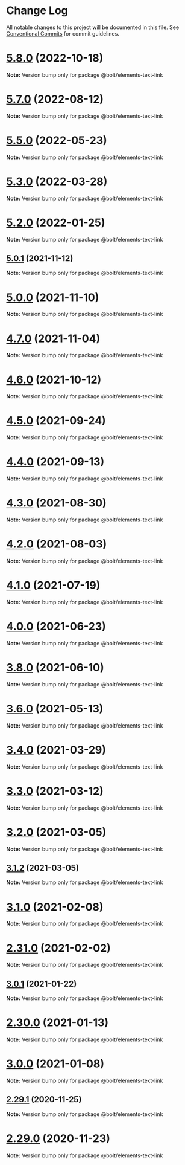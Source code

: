 # Change Log

All notable changes to this project will be documented in this file.
See [Conventional Commits](https://conventionalcommits.org) for commit guidelines.

# [5.8.0](https://github.com/bolt-design-system/bolt/tree/master/packages/elements/bolt-text-link/compare/v5.7.5...v5.8.0) (2022-10-18)

**Note:** Version bump only for package @bolt/elements-text-link





# [5.7.0](https://github.com/bolt-design-system/bolt/tree/master/packages/elements/bolt-text-link/compare/v5.6.0...v5.7.0) (2022-08-12)

**Note:** Version bump only for package @bolt/elements-text-link





# [5.5.0](https://github.com/bolt-design-system/bolt/tree/master/packages/elements/bolt-text-link/compare/v5.4.0...v5.5.0) (2022-05-23)

**Note:** Version bump only for package @bolt/elements-text-link





# [5.3.0](https://github.com/bolt-design-system/bolt/tree/master/packages/elements/bolt-text-link/compare/v5.2.4...v5.3.0) (2022-03-28)

**Note:** Version bump only for package @bolt/elements-text-link





# [5.2.0](https://github.com/bolt-design-system/bolt/tree/master/packages/elements/bolt-text-link/compare/v5.1.1...v5.2.0) (2022-01-25)

**Note:** Version bump only for package @bolt/elements-text-link





## [5.0.1](https://github.com/bolt-design-system/bolt/tree/master/packages/elements/bolt-text-link/compare/v5.0.0...v5.0.1) (2021-11-12)

**Note:** Version bump only for package @bolt/elements-text-link





# [5.0.0](https://github.com/bolt-design-system/bolt/tree/master/packages/elements/bolt-text-link/compare/v4.7.0...v5.0.0) (2021-11-10)

**Note:** Version bump only for package @bolt/elements-text-link





# [4.7.0](https://github.com/bolt-design-system/bolt/tree/master/packages/elements/bolt-text-link/compare/v4.6.2...v4.7.0) (2021-11-04)

**Note:** Version bump only for package @bolt/elements-text-link





# [4.6.0](https://github.com/bolt-design-system/bolt/tree/master/packages/elements/bolt-text-link/compare/v4.5.1...v4.6.0) (2021-10-12)

**Note:** Version bump only for package @bolt/elements-text-link





# [4.5.0](https://github.com/bolt-design-system/bolt/tree/master/packages/elements/bolt-text-link/compare/v4.4.0...v4.5.0) (2021-09-24)

**Note:** Version bump only for package @bolt/elements-text-link





# [4.4.0](https://github.com/bolt-design-system/bolt/tree/master/packages/elements/bolt-text-link/compare/v4.3.0...v4.4.0) (2021-09-13)

**Note:** Version bump only for package @bolt/elements-text-link





# [4.3.0](https://github.com/bolt-design-system/bolt/tree/master/packages/elements/bolt-text-link/compare/v4.2.3...v4.3.0) (2021-08-30)

**Note:** Version bump only for package @bolt/elements-text-link





# [4.2.0](https://github.com/bolt-design-system/bolt/tree/master/packages/elements/bolt-text-link/compare/v4.1.1...v4.2.0) (2021-08-03)

**Note:** Version bump only for package @bolt/elements-text-link





# [4.1.0](https://github.com/bolt-design-system/bolt/tree/master/packages/elements/bolt-text-link/compare/v4.0.2...v4.1.0) (2021-07-19)

**Note:** Version bump only for package @bolt/elements-text-link





# [4.0.0](https://github.com/bolt-design-system/bolt/tree/master/packages/elements/bolt-text-link/compare/v4.0.0-beta-4...v4.0.0) (2021-06-23)

**Note:** Version bump only for package @bolt/elements-text-link





# [3.8.0](https://github.com/bolt-design-system/bolt/tree/master/packages/elements/bolt-text-link/compare/v3.7.1...v3.8.0) (2021-06-10)

**Note:** Version bump only for package @bolt/elements-text-link





# [3.6.0](https://github.com/bolt-design-system/bolt/tree/master/packages/elements/bolt-text-link/compare/v3.5.4...v3.6.0) (2021-05-13)

**Note:** Version bump only for package @bolt/elements-text-link





# [3.4.0](https://github.com/bolt-design-system/bolt/tree/master/packages/elements/bolt-text-link/compare/v3.3.1...v3.4.0) (2021-03-29)

**Note:** Version bump only for package @bolt/elements-text-link





# [3.3.0](https://github.com/bolt-design-system/bolt/tree/master/packages/elements/bolt-text-link/compare/v3.2.0...v3.3.0) (2021-03-12)

**Note:** Version bump only for package @bolt/elements-text-link





# [3.2.0](https://github.com/bolt-design-system/bolt/tree/master/packages/elements/bolt-text-link/compare/v3.1.2...v3.2.0) (2021-03-05)

**Note:** Version bump only for package @bolt/elements-text-link





## [3.1.2](https://github.com/bolt-design-system/bolt/tree/master/packages/elements/bolt-text-link/compare/v3.1.1...v3.1.2) (2021-03-05)

**Note:** Version bump only for package @bolt/elements-text-link





# [3.1.0](https://github.com/bolt-design-system/bolt/tree/master/packages/elements/bolt-text-link/compare/v2.31.2...v3.1.0) (2021-02-08)

**Note:** Version bump only for package @bolt/elements-text-link





# [2.31.0](https://github.com/bolt-design-system/bolt/tree/master/packages/elements/bolt-text-link/compare/v2.30.2...v2.31.0) (2021-02-02)

**Note:** Version bump only for package @bolt/elements-text-link





## [3.0.1](https://github.com/bolt-design-system/bolt/tree/master/packages/elements/bolt-text-link/compare/v3.0.0...v3.0.1) (2021-01-22)

**Note:** Version bump only for package @bolt/elements-text-link





# [2.30.0](https://github.com/bolt-design-system/bolt/tree/master/packages/elements/bolt-text-link/compare/v2.29.3...v2.30.0) (2021-01-13)

**Note:** Version bump only for package @bolt/elements-text-link





# [3.0.0](https://github.com/bolt-design-system/bolt/tree/master/packages/elements/bolt-text-link/compare/v2.29.3...v3.0.0) (2021-01-08)

**Note:** Version bump only for package @bolt/elements-text-link





## [2.29.1](https://github.com/bolt-design-system/bolt/tree/master/packages/elements/bolt-text-link/compare/v2.29.0...v2.29.1) (2020-11-25)

**Note:** Version bump only for package @bolt/elements-text-link





# [2.29.0](https://github.com/bolt-design-system/bolt/tree/master/packages/elements/bolt-text-link/compare/v2.28.0...v2.29.0) (2020-11-23)

**Note:** Version bump only for package @bolt/elements-text-link
